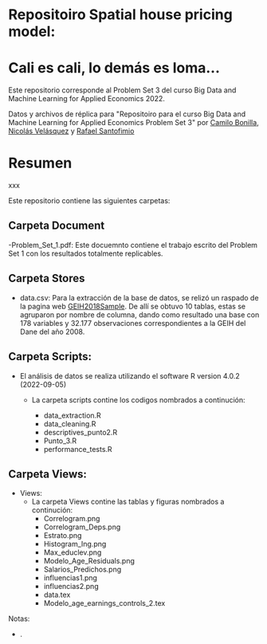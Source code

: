 # Repositoiro Spatial house pricing model:
# Cali es cali, lo demás es loma... 

Este repositorio corresponde al Problem Set 3 del curso Big Data and Machine Learning for Applied Economics 2022.

Datos y archivos de réplica para "Repositoiro para el curso Big Data and Machine Learning for Applied Economics Problem Set 3" por 
[Camilo Bonilla](https://github.com/cabonillah),  [Nicolás Velásquez](https://github.com/Nicolas-Velasquez-Oficial) y  [Rafael Santofimio](https://github.com/rasantofimior/)
# Resumen

xxx

Este repositorio contiene las siguientes carpetas:

## Carpeta Document

-Problem_Set_1.pdf:
Este docuemnto contiene el trabajo escrito del Problem Set 1 con los resultados totalmente replicables.

## Carpeta Stores

-   data.csv:
    Para la extracción de la base de datos, se relizó un raspado de la pagina web [GEIH2018Sample](https://ignaciomsarmiento.github.io/GEIH2018_sample/). De allí se obtuvo 10 tablas, estas se agruparon por nombre de columna, dando como resultado una base con 178 variables y 32.177 observaciones correspondientes a la GEIH del Dane del año 2008.

## Carpeta Scripts:

-   El análisis de datos se realiza utilizando el software R version 4.0.2 (2022-09-05)
    -   La carpeta scripts contine los codigos nombrados a continución:

        -   data_extraction.R
        -   data_cleaning.R
        -   descriptives_punto2.R
        -   Punto_3.R
        -   performance_tests.R

## Carpeta Views:
-  Views:
    -   La carpeta Views contine las tablas y figuras nombrados a continución:
        -   Correlogram.png 
        -   Correlogram_Deps.png 
        -   Estrato.png 
        -   Histogram_Ing.png 
        -   Max_educlev.png
        -   Modelo_Age_Residuals.png
        -   Salarios_Predichos.png
        -   influencias1.png
        -   influencias2.png
        -   data.tex
        -   Modelo_age_earnings_controls_2.tex

Notas:

-   .